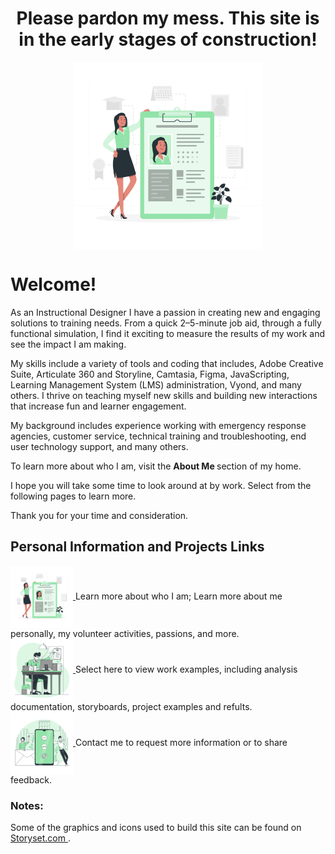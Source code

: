 <h1 align="center"> Please pardon my mess. This site is in the early stages of construction!</h1>

<div align="center">
 
<img src="assets/images/profile.png" alt="Office Picture" width="300" height="300" align="center"  /> 
</div>







<h1>Welcome!</h1>

As an Instructional Designer I have a passion in creating new and engaging solutions to training needs. From a quick 2–5-minute job aid, through a fully functional simulation, I find it exciting to measure the results of my work and see the impact I am making.

My skills include a variety of tools and coding that includes, Adobe Creative Suite, Articulate 360 and Storyline, Camtasia, Figma, JavaScripting, Learning Management System (LMS) administration, Vyond, and many others.  I thrive on teaching myself new skills and building new interactions that increase fun and learner engagement. 
 
My background includes experience working with emergency response agencies, customer service, technical training and troubleshooting, end user technology support, and many others. 

To learn more about who I am, visit the <b>About Me </b> section of my home. 

I hope you will take some time to look around at by work. Select from the following pages to learn more.

Thank you for your time and consideration. 



<h2 align="left"> Personal Information and Projects Links </h2>

<div align="left">
 <a href = "https://xoluvs.github.io/aboutMe">  
  <img src="assets/images/profile.png" alt="About Me" width="100" height="100" align="center"> </a> 
  Learn more about who I am; Learn more about me personally, my volunteer activities, passions, and more. 
</div>

<div align="left">
 <a href = "https://xoluvs.github.io/portfolioHome">  
  <img src="assets/images/office.png" alt="Work examples" width="100" height="100" align="center"> </a> 
    Select here to view work examples, including analysis documentation, storyboards, project examples and refults.  
</div>

<div align="left">
 <a href = "https://xoluvs.github.io/contactMe">  
 <img src="assets/images/contactMe.png" alt="Contact Me" width="100" height="100" align="center"> </a> 
  Contact me to request more information or to share feedback.  
</div>



<h3 align="left"> Notes:</h3>




Some of the graphics and icons used to build this site can be found on <a href="https://storyset.com/work"> Storyset.com </a>.




